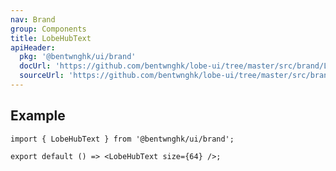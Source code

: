 ```yaml
---
nav: Brand
group: Components
title: LobeHubText
apiHeader:
  pkg: '@bentwnghk/ui/brand'
  docUrl: 'https://github.com/bentwnghk/lobe-ui/tree/master/src/brand/LobeHubText/index.md'
  sourceUrl: 'https://github.com/bentwnghk/lobe-ui/tree/master/src/brand/LobeHubText/index.tsx'
---
```


## Example

```tsx
import { LobeHubText } from '@bentwnghk/ui/brand';

export default () => <LobeHubText size={64} />;
```
